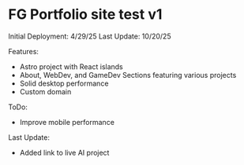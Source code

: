 # FG Portfolio site test v1

Initial Deployment: 4/29/25
Last Update: 10/20/25

Features:
- Astro project with React islands
- About, WebDev, and GameDev Sections featuring various projects
- Solid desktop performance
- Custom domain

ToDo:
- Improve mobile performance

Last Update:
- Added link to live AI project